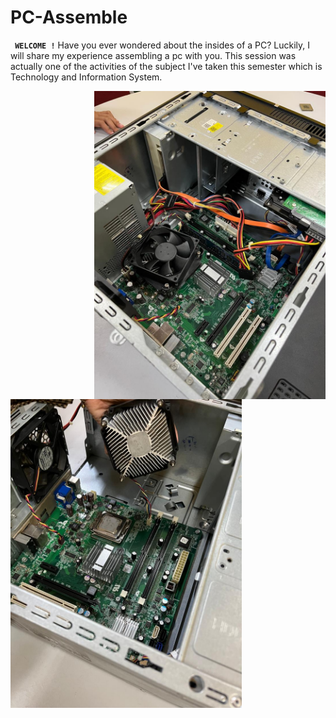 # PC-Assemble

**` WELCOME !`**
Have you ever wondered about the insides of a PC? Luckily, I will share my experience assembling a pc with you. This session was actually one of the activities of the subject I've taken this semester which is Technology and Information System. 

<img align="right" alt="Coding" width="370" src="WhatsApp Image 2024-12-06 at 15.59.07_3f02d288.jpg">                      

<img align="left" alt="Coding" width="370" src="WhatsApp Image 2024-12-06 at 16.41.18_4cb28cff.jpg">


